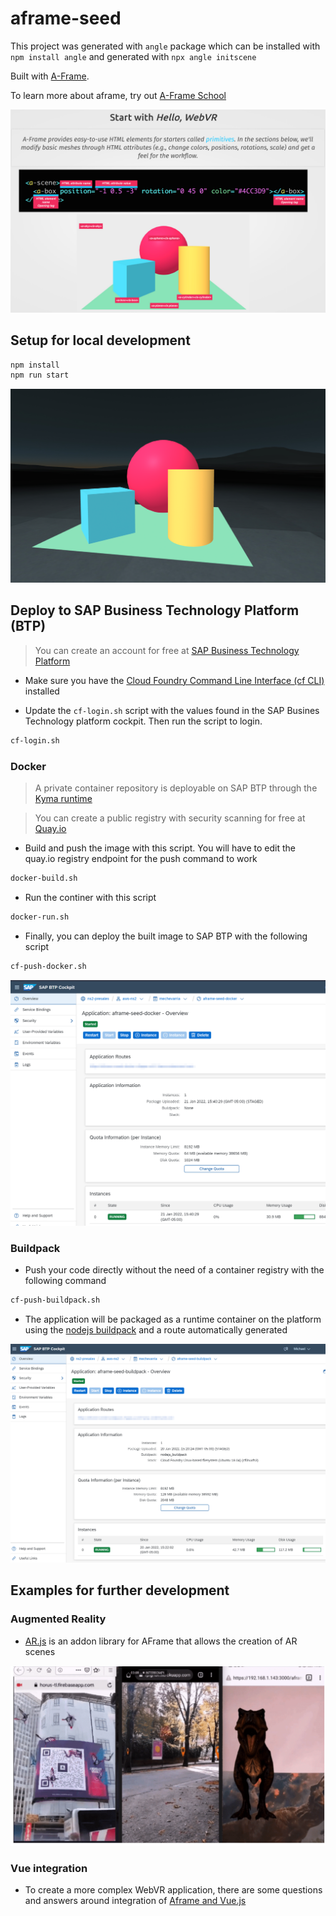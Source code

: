 # aframe-seed

This project was generated with `angle` package which can be installed with `npm install angle` and generated with `npx angle initscene`

Built with [A-Frame](https://aframe.io).

To learn more about aframe, try out [A-Frame School](https://aframe.io/aframe-school/#/)

![school](./img/school.png)

## Setup for local development

```sh
npm install
npm run start
```
![app](./img/app.png)

## Deploy to SAP Business Technology Platform (BTP)

>You can create an account for free at [SAP Business Technology Platform](https://www.sap.com/products/business-technology-platform.html)

* Make sure you have the [Cloud Foundry Command Line Interface (cf CLI)](https://docs.cloudfoundry.org/cf-cli/) installed

* Update the `cf-login.sh` script with the values found in the SAP Busines Technology platform cockpit. Then run the script to login.

```bash
cf-login.sh
```

### Docker
>A private container repository is deployable on SAP BTP through the [Kyma runtime](https://blogs.sap.com/2021/02/01/setting-up-a-private-docker-registry-in-sap-cloud-platform-kyma-kubernetes/)

>You can create a public registry with security scanning for free at [Quay.io](https://quay.io)

* Build and push the image with this script. You will have to edit the quay.io registry endpoint for the push command to work
```bash
docker-build.sh
```

* Run the continer with this script
```bash
docker-run.sh
```

* Finally, you can deploy the built image to SAP BTP with the following script
```bash
cf-push-docker.sh
```
![docker](./img/docker.png)

### Buildpack

* Push your code directly without the need of a container registry with the following command


```bash
cf-push-buildpack.sh
```

* The application will be packaged as a runtime container on the platform using the [nodejs buildpack](https://docs.cloudfoundry.org/buildpacks/node/index.html) and a route automatically generated

![buildpack](./img/buildpack.png)

## Examples for further development

### Augmented Reality

* [AR.js](https://ar-js-org.github.io/AR.js-Docs/) is an addon library for AFrame that allows the creation of AR scenes

![ar](./img/ar.png)

### Vue integration

* To create a more complex WebVR application, there are some questions and answers around integration of [Aframe and Vue.js](https://stackoverflow.com/questions/68349748/what-are-some-ways-to-use-aframe-with-vue)